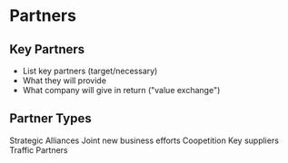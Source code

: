 # Partners

## Key Partners

* List key partners (target/necessary) 
* What they will provide
* What company will give in return ("value exchange")

## Partner Types

Strategic Alliances
Joint new business efforts
Coopetition
Key suppliers
Traffic Partners

